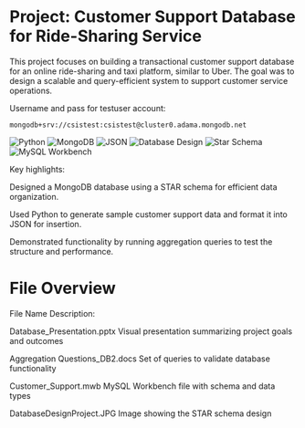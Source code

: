 # Project: Customer Support Database for Ride-Sharing Service
This project focuses on building a transactional customer support database for an online ride-sharing and taxi platform, similar to Uber. The goal was to design a scalable and query-efficient system to support customer service operations.

Username and pass for testuser account: 

    mongodb+srv://csistest:csistest@cluster0.adama.mongodb.net


![Python](https://img.shields.io/badge/Python-3776AB?style=for-the-badge&logo=python&logoColor=white)
![MongoDB](https://img.shields.io/badge/MongoDB-47A248?style=for-the-badge&logo=mongodb&logoColor=white)
![JSON](https://img.shields.io/badge/JSON-5E5C5C?style=for-the-badge)
![Database Design](https://img.shields.io/badge/Database%20Design-4A90E2?style=for-the-badge)
![Star Schema](https://img.shields.io/badge/Star%20Schema-6A1B9A?style=for-the-badge)
![MySQL Workbench](https://img.shields.io/badge/MySQL%20Workbench-4479A1?style=for-the-badge&logo=mysql&logoColor=white)


Key highlights:

Designed a MongoDB database using a STAR schema for efficient data organization.

Used Python to generate sample customer support data and format it into JSON for insertion.

Demonstrated functionality by running aggregation queries to test the structure and performance.

# File Overview

File Name	Description:

Database_Presentation.pptx	Visual presentation summarizing project goals and outcomes

Aggregation Questions_DB2.docs	Set of queries to validate database functionality

Customer_Support.mwb	MySQL Workbench file with schema and data types

DatabaseDesignProject.JPG	Image showing the STAR schema design





